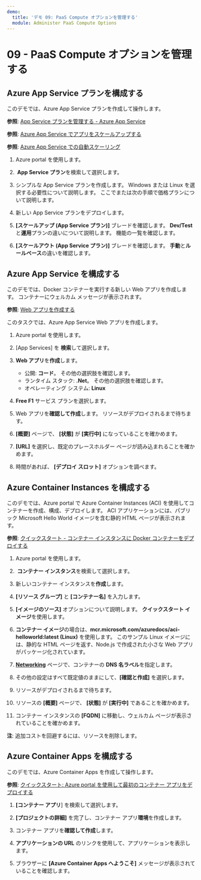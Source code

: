 ```yaml
---
demo:
  title: 'デモ 09: PaaS Compute オプションを管理する'
  module: Administer PaaS Compute Options
---
```


# 09 - PaaS Compute オプションを管理する

## Azure App Service プランを構成する

このデモでは、Azure App Service プランを作成して操作します。

**参照**: [App Service プランを管理する - Azure App Service](https://docs.microsoft.com/azure/app-service/app-service-plan-manage)

**参照**: [Azure App Service でアプリをスケールアップする](https://learn.microsoft.com/azure/app-service/manage-scale-up)

**参照**: [Azure App Service での自動スケーリング](https://learn.microsoft.com/azure/app-service/manage-automatic-scaling?tabs=azure-portal)

1. Azure portal を使用します。 

1.  **App Service プラン**を検索して選択します。

1. シンプルな App Service プランを作成します。 Windows または Linux を選択する必要性について説明します。 ここでまたは次の手順で価格プランについて説明します。 

1. 新しい App Service プランをデプロイします。 

1. **[スケールアップ (App Service プラン)]** ブレードを確認します。 **Dev/Test** と**運用**プランの違いについて説明します。 機能の一覧を確認します。 

1. **[スケールアウト (App Service プラン)]** ブレードを確認します。 **手動**と**ルールベース**の違いを確認します。 

## Azure App Service を構成する

このデモでは、Docker コンテナーを実行する新しい Web アプリを作成します。  コンテナーにウェルカム メッセージが表示されます。

**参照**: [Web アプリを作成する](https://learn.microsoft.com/training/modules/host-a-web-app-with-azure-app-service/3-exercise-create-a-web-app-in-the-azure-portal?pivots=csharp)

このタスクでは、Azure App Service Web アプリを作成します。

1. Azure portal を使用します。 

1. [App Services] を **検索**して選択します。

1. **Web アプリ**を**作成**します。

    - 公開: **コード**。 その他の選択肢を確認します。
    - ランタイム スタック: **.Net**。 その他の選択肢を確認します。
    - オペレーティング システム: **Linux**

1. **Free F1** サービス プランを選択します。

1. Web アプリを**確認して作成**します。 リソースがデプロイされるまで待ちます。

1. **[概要]** ページで、 **[状態]** が **[実行中]** になっていることを確かめます。

1. **[URL]** を選択し、既定のプレースホルダー ページが読み込まれることを確かめます。

1. 時間があれば、 **[デプロイ スロット]** オプションを調べます。
   
## Azure Container Instances を構成する

このデモでは、Azure portal で Azure Container Instances (ACI) を使用してコンテナーを作成、構成、デプロイします。 ACI アプリケーションには、パブリック Microsoft Hello World イメージを含む静的 HTML ページが表示されます。 

**参照**: [クイックスタート - コンテナー インスタンスに Docker コンテナーをデプロイする](https://learn.microsoft.com/en-us/azure/container-instances/container-instances-quickstart-portal)

1. Azure portal を使用します。

1.  **コンテナー インスタンス**を検索して選択します。

1. 新しいコンテナー インスタンスを**作成**します。 

1. **[リソース グループ]** と **[コンテナー名]** を入力します。 

1. **[イメージのソース]** オプションについて説明します。 **クイックスタート イメージ**を使用します。

1. **コンテナー イメージ**の場合は、**mcr.microsoft.com/azuredocs/aci-helloworld:latest (Linux)** を使用します。 このサンプル Linux イメージには、静的な HTML ページを返す、Node.js で作成された小さな Web アプリがパッケージ化されています。

1. **[Networking](ネットワーク)** ページで、コンテナーの **DNS 名ラベル**を指定します。 

1. その他の設定はすべて既定値のままにして、**[確認と作成]** を選択します。

1. リソースがデプロイされるまで待ちます。

1. リソースの **[概要]** ページで、 **[状態]** が **[実行中]** であることを確かめます。

1. コンテナー インスタンスの **[FQDN]** に移動し、ウェルカム ページが表示されていることを確かめます。 

**注**: 追加コストを回避するには、リソースを削除します。 

## Azure Container Apps を構成する

このデモでは、Azure Container Apps を作成して操作します。 

**参照**: [クイックスタート: Azure portal を使用して最初のコンテナー アプリをデプロイする](https://learn.microsoft.com/azure/container-apps/quickstart-portal)

1. **[コンテナー アプリ**] を検索して選択します。

1. **[プロジェクトの詳細]** を完了し、コンテナー アプリ**環境**を作成します。

1. コンテナー アプリを**確認して作成**します。

1. **アプリケーションの URL** のリンクを使用して、アプリケーションを表示します。

1. ブラウザーに **[Azure Container Apps へようこそ]** メッセージが表示されていることを確認します。 







